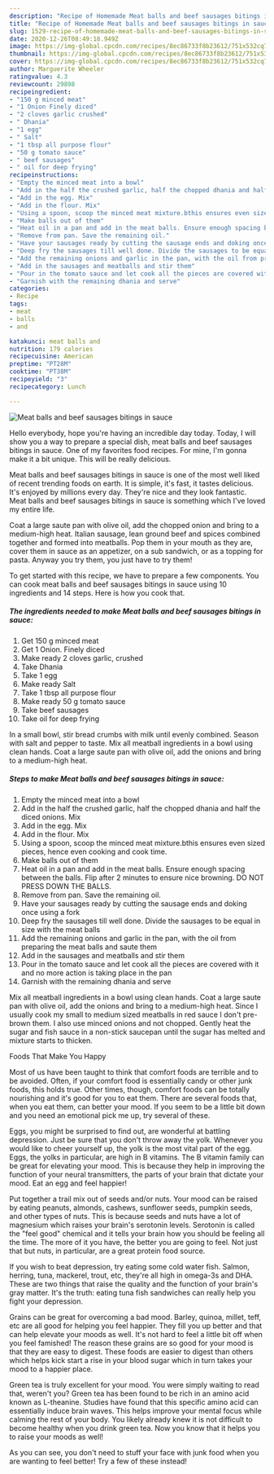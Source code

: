 ```yaml
---
description: "Recipe of Homemade Meat balls and beef sausages bitings in sauce"
title: "Recipe of Homemade Meat balls and beef sausages bitings in sauce"
slug: 1529-recipe-of-homemade-meat-balls-and-beef-sausages-bitings-in-sauce
date: 2020-12-26T08:49:18.949Z
image: https://img-global.cpcdn.com/recipes/8ec86733f8b23612/751x532cq70/meat-balls-and-beef-sausages-bitings-in-sauce-recipe-main-photo.jpg
thumbnail: https://img-global.cpcdn.com/recipes/8ec86733f8b23612/751x532cq70/meat-balls-and-beef-sausages-bitings-in-sauce-recipe-main-photo.jpg
cover: https://img-global.cpcdn.com/recipes/8ec86733f8b23612/751x532cq70/meat-balls-and-beef-sausages-bitings-in-sauce-recipe-main-photo.jpg
author: Marguerite Wheeler
ratingvalue: 4.3
reviewcount: 29898
recipeingredient:
- "150 g minced meat"
- "1 Onion Finely diced"
- "2 cloves garlic crushed"
- " Dhania"
- "1 egg"
- " Salt"
- "1 tbsp all purpose flour"
- "50 g tomato sauce"
- " beef sausages"
- " oil for deep frying"
recipeinstructions:
- "Empty the minced meat into a bowl"
- "Add in the half the crushed garlic, half the chopped dhania and half the diced onions. Mix"
- "Add in the egg. Mix"
- "Add in the flour. Mix"
- "Using a spoon, scoop the minced meat mixture.bthis ensures even sized pieces, hence even cooking and cook time."
- "Make balls out of them"
- "Heat oil in a pan and add in the meat balls. Ensure enough spacing between the balls. Flip after 2 minutes to ensure nice browning. DO NOT PRESS DOWN THE BALLS."
- "Remove from pan. Save the remaining oil."
- "Have your sausages ready by cutting the sausage ends and doking once using a fork"
- "Deep fry the sausages till well done. Divide the sausages to be equal in size with the meat balls"
- "Add the remaining onions and garlic in the pan, with the oil from preparing the meat balls and saute them"
- "Add in the sausages and meatballs and stir them"
- "Pour in the tomato sauce and let cook all the pieces are covered with it and no more action is taking place in the pan"
- "Garnish with the remaining dhania and serve"
categories:
- Recipe
tags:
- meat
- balls
- and

katakunci: meat balls and 
nutrition: 179 calories
recipecuisine: American
preptime: "PT28M"
cooktime: "PT38M"
recipeyield: "3"
recipecategory: Lunch

---
```



![Meat balls and beef sausages bitings in sauce](https://img-global.cpcdn.com/recipes/8ec86733f8b23612/751x532cq70/meat-balls-and-beef-sausages-bitings-in-sauce-recipe-main-photo.jpg)

Hello everybody, hope you're having an incredible day today. Today, I will show you a way to prepare a special dish, meat balls and beef sausages bitings in sauce. One of my favorites food recipes. For mine, I'm gonna make it a bit unique. This will be really delicious.

Meat balls and beef sausages bitings in sauce is one of the most well liked of recent trending foods on earth. It is simple, it's fast, it tastes delicious. It's enjoyed by millions every day. They're nice and they look fantastic. Meat balls and beef sausages bitings in sauce is something which I've loved my entire life.

Coat a large saute pan with olive oil, add the chopped onion and bring to a medium-high heat. Italian sausage, lean ground beef and spices combined together and formed into meatballs. Pop them in your mouth as they are, cover them in sauce as an appetizer, on a sub sandwich, or as a topping for pasta. Anyway you try them, you just have to try them!


To get started with this recipe, we have to prepare a few components. You can cook meat balls and beef sausages bitings in sauce using 10 ingredients and 14 steps. Here is how you cook that.

<!--inarticleads1-->

##### The ingredients needed to make Meat balls and beef sausages bitings in sauce:

1. Get 150 g minced meat
1. Get 1 Onion. Finely diced
1. Make ready 2 cloves garlic, crushed
1. Take  Dhania
1. Take 1 egg
1. Make ready  Salt
1. Take 1 tbsp all purpose flour
1. Make ready 50 g tomato sauce
1. Take  beef sausages
1. Take  oil for deep frying


In a small bowl, stir bread crumbs with milk until evenly combined. Season with salt and pepper to taste. Mix all meatball ingredients in a bowl using clean hands. Coat a large saute pan with olive oil, add the onions and bring to a medium-high heat. 

<!--inarticleads2-->

##### Steps to make Meat balls and beef sausages bitings in sauce:

1. Empty the minced meat into a bowl
1. Add in the half the crushed garlic, half the chopped dhania and half the diced onions. Mix
1. Add in the egg. Mix
1. Add in the flour. Mix
1. Using a spoon, scoop the minced meat mixture.bthis ensures even sized pieces, hence even cooking and cook time.
1. Make balls out of them
1. Heat oil in a pan and add in the meat balls. Ensure enough spacing between the balls. Flip after 2 minutes to ensure nice browning. DO NOT PRESS DOWN THE BALLS.
1. Remove from pan. Save the remaining oil.
1. Have your sausages ready by cutting the sausage ends and doking once using a fork
1. Deep fry the sausages till well done. Divide the sausages to be equal in size with the meat balls
1. Add the remaining onions and garlic in the pan, with the oil from preparing the meat balls and saute them
1. Add in the sausages and meatballs and stir them
1. Pour in the tomato sauce and let cook all the pieces are covered with it and no more action is taking place in the pan
1. Garnish with the remaining dhania and serve


Mix all meatball ingredients in a bowl using clean hands. Coat a large saute pan with olive oil, add the onions and bring to a medium-high heat. Since I usually cook my small to medium sized meatballs in red sauce I don&#39;t pre-brown them. I also use minced onions and not chopped. Gently heat the sugar and fish sauce in a non-stick saucepan until the sugar has melted and mixture starts to thicken. 

Foods That Make You Happy


Most of us have been taught to think that comfort foods are terrible and to be avoided. Often, if your comfort food is essentially candy or other junk foods, this holds true. Other times, though, comfort foods can be totally nourishing and it's good for you to eat them. There are several foods that, when you eat them, can better your mood. If you seem to be a little bit down and you need an emotional pick me up, try several of these.

Eggs, you might be surprised to find out, are wonderful at battling depression. Just be sure that you don't throw away the yolk. Whenever you would like to cheer yourself up, the yolk is the most vital part of the egg. Eggs, the yolks in particular, are high in B vitamins. The B vitamin family can be great for elevating your mood. This is because they help in improving the function of your neural transmitters, the parts of your brain that dictate your mood. Eat an egg and feel happier!

Put together a trail mix out of seeds and/or nuts. Your mood can be raised by eating peanuts, almonds, cashews, sunflower seeds, pumpkin seeds, and other types of nuts. This is because seeds and nuts have a lot of magnesium which raises your brain's serotonin levels. Serotonin is called the "feel good" chemical and it tells your brain how you should be feeling all the time. The more of it you have, the better you are going to feel. Not just that but nuts, in particular, are a great protein food source.

If you wish to beat depression, try eating some cold water fish. Salmon, herring, tuna, mackerel, trout, etc, they're all high in omega-3s and DHA. These are two things that raise the quality and the function of your brain's gray matter. It's the truth: eating tuna fish sandwiches can really help you fight your depression. 

Grains can be great for overcoming a bad mood. Barley, quinoa, millet, teff, etc are all good for helping you feel happier. They fill you up better and that can help elevate your moods as well. It's not hard to feel a little bit off when you feel famished! The reason these grains are so good for your mood is that they are easy to digest. These foods are easier to digest than others which helps kick start a rise in your blood sugar which in turn takes your mood to a happier place.

Green tea is truly excellent for your mood. You were simply waiting to read that, weren't you? Green tea has been found to be rich in an amino acid known as L-theanine. Studies have found that this specific amino acid can essentially induce brain waves. This helps improve your mental focus while calming the rest of your body. You likely already knew it is not difficult to become healthy when you drink green tea. Now you know that it helps you to raise your moods as well!

As you can see, you don't need to stuff your face with junk food when you are wanting to feel better! Try a few of these instead!

